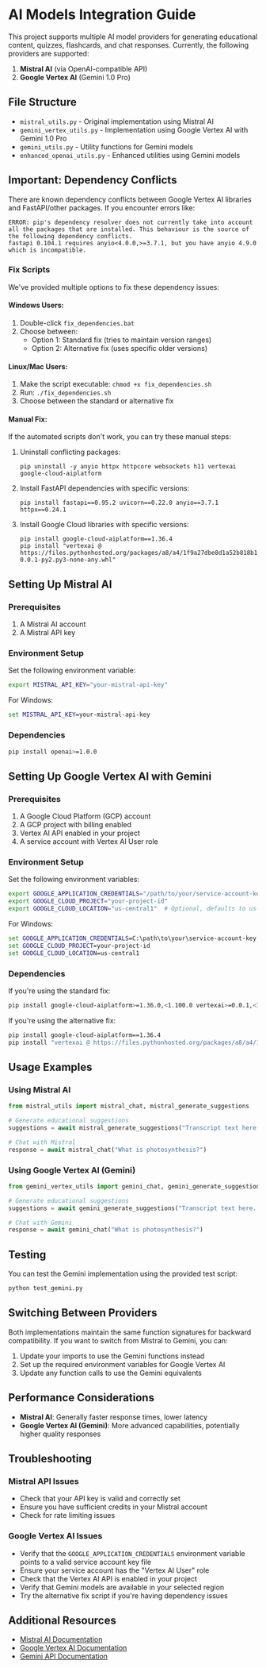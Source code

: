 # AI Models Integration Guide

This project supports multiple AI model providers for generating educational content, quizzes, flashcards, and chat responses. Currently, the following providers are supported:

1. **Mistral AI** (via OpenAI-compatible API)
2. **Google Vertex AI** (Gemini 1.0 Pro)

## File Structure

- `mistral_utils.py` - Original implementation using Mistral AI
- `gemini_vertex_utils.py` - Implementation using Google Vertex AI with Gemini 1.0 Pro
- `gemini_utils.py` - Utility functions for Gemini models
- `enhanced_openai_utils.py` - Enhanced utilities using Gemini models

## Important: Dependency Conflicts

There are known dependency conflicts between Google Vertex AI libraries and FastAPI/other packages. If you encounter errors like:

```
ERROR: pip's dependency resolver does not currently take into account all the packages that are installed. This behaviour is the source of the following dependency conflicts.
fastapi 0.104.1 requires anyio<4.0.0,>=3.7.1, but you have anyio 4.9.0 which is incompatible.
```

### Fix Scripts

We've provided multiple options to fix these dependency issues:

#### Windows Users:
1. Double-click `fix_dependencies.bat`
2. Choose between:
   - Option 1: Standard fix (tries to maintain version ranges)
   - Option 2: Alternative fix (uses specific older versions)

#### Linux/Mac Users:
1. Make the script executable: `chmod +x fix_dependencies.sh`
2. Run: `./fix_dependencies.sh`
3. Choose between the standard or alternative fix

#### Manual Fix:
If the automated scripts don't work, you can try these manual steps:

1. Uninstall conflicting packages:
   ```
   pip uninstall -y anyio httpx httpcore websockets h11 vertexai google-cloud-aiplatform
   ```

2. Install FastAPI dependencies with specific versions:
   ```
   pip install fastapi==0.95.2 uvicorn==0.22.0 anyio==3.7.1 httpx==0.24.1
   ```

3. Install Google Cloud libraries with specific versions:
   ```
   pip install google-cloud-aiplatform==1.36.4
   pip install "vertexai @ https://files.pythonhosted.org/packages/a8/a4/1f9a27dbe8d1a52b818b1e28c2a5cd1e6c8a1f0d1cbe1e8c8ab2a76d2e0c/vertexai-0.0.1-py2.py3-none-any.whl"
   ```

## Setting Up Mistral AI

### Prerequisites

1. A Mistral AI account
2. A Mistral API key

### Environment Setup

Set the following environment variable:

```bash
export MISTRAL_API_KEY="your-mistral-api-key"
```

For Windows:

```cmd
set MISTRAL_API_KEY=your-mistral-api-key
```

### Dependencies

```bash
pip install openai>=1.0.0
```

## Setting Up Google Vertex AI with Gemini

### Prerequisites

1. A Google Cloud Platform (GCP) account
2. A GCP project with billing enabled
3. Vertex AI API enabled in your project
4. A service account with Vertex AI User role

### Environment Setup

Set the following environment variables:

```bash
export GOOGLE_APPLICATION_CREDENTIALS="/path/to/your/service-account-key.json"
export GOOGLE_CLOUD_PROJECT="your-project-id"
export GOOGLE_CLOUD_LOCATION="us-central1"  # Optional, defaults to us-central1
```

For Windows:

```cmd
set GOOGLE_APPLICATION_CREDENTIALS=C:\path\to\your\service-account-key.json
set GOOGLE_CLOUD_PROJECT=your-project-id
set GOOGLE_CLOUD_LOCATION=us-central1
```

### Dependencies

If you're using the standard fix:
```bash
pip install google-cloud-aiplatform>=1.36.0,<1.100.0 vertexai>=0.0.1,<1.40.0
```

If you're using the alternative fix:
```bash
pip install google-cloud-aiplatform==1.36.4
pip install "vertexai @ https://files.pythonhosted.org/packages/a8/a4/1f9a27dbe8d1a52b818b1e28c2a5cd1e6c8a1f0d1cbe1e8c8ab2a76d2e0c/vertexai-0.0.1-py2.py3-none-any.whl"
```

## Usage Examples

### Using Mistral AI

```python
from mistral_utils import mistral_chat, mistral_generate_suggestions

# Generate educational suggestions
suggestions = await mistral_generate_suggestions("Transcript text here...")

# Chat with Mistral
response = await mistral_chat("What is photosynthesis?")
```

### Using Google Vertex AI (Gemini)

```python
from gemini_vertex_utils import gemini_chat, gemini_generate_suggestions

# Generate educational suggestions
suggestions = await gemini_generate_suggestions("Transcript text here...")

# Chat with Gemini
response = await gemini_chat("What is photosynthesis?")
```

## Testing

You can test the Gemini implementation using the provided test script:

```bash
python test_gemini.py
```

## Switching Between Providers

Both implementations maintain the same function signatures for backward compatibility. If you want to switch from Mistral to Gemini, you can:

1. Update your imports to use the Gemini functions instead
2. Set up the required environment variables for Google Vertex AI
3. Update any function calls to use the Gemini equivalents

## Performance Considerations

- **Mistral AI**: Generally faster response times, lower latency
- **Google Vertex AI (Gemini)**: More advanced capabilities, potentially higher quality responses

## Troubleshooting

### Mistral API Issues

- Check that your API key is valid and correctly set
- Ensure you have sufficient credits in your Mistral account
- Check for rate limiting issues

### Google Vertex AI Issues

- Verify that the `GOOGLE_APPLICATION_CREDENTIALS` environment variable points to a valid service account key file
- Ensure your service account has the "Vertex AI User" role
- Check that the Vertex AI API is enabled in your project
- Verify that Gemini models are available in your selected region
- Try the alternative fix script if you're having dependency issues

## Additional Resources

- [Mistral AI Documentation](https://docs.mistral.ai/)
- [Google Vertex AI Documentation](https://cloud.google.com/vertex-ai/docs)
- [Gemini API Documentation](https://cloud.google.com/vertex-ai/docs/generative-ai/model-reference/gemini) 